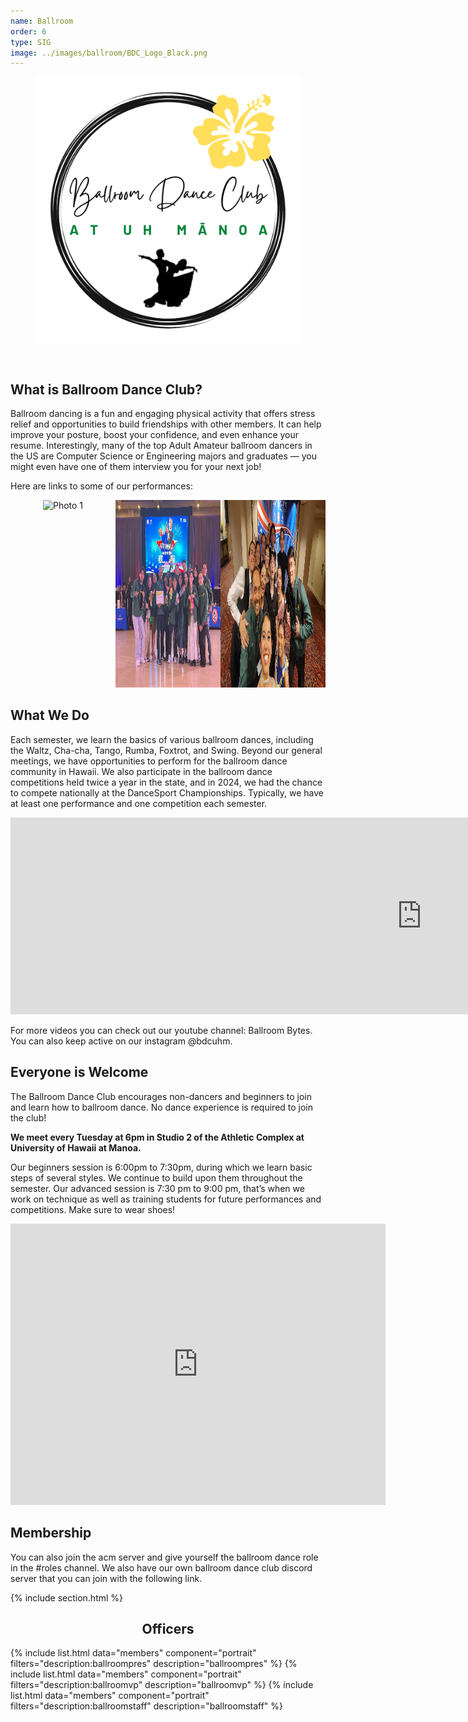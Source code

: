 ```yaml
---
name: Ballroom
order: 6
type: SIG
image: ../images/ballroom/BDC_Logo_Black.png
---
```


<center>
    <figure class="full">
      <img src="../images/ballroom/BDC_Logo_White.png" title="Ballroom Logo" alt="Ballroom Logo">
    </figure>
</center>
<br>

## What is Ballroom Dance Club?

Ballroom dancing is a fun and engaging physical activity that offers stress relief and opportunities to build friendships with other members. It can help improve your posture, boost your confidence, and even enhance your resume. Interestingly, many of the top Adult Amateur ballroom dancers in the US are Computer Science or Engineering majors and graduates — you might even have one of them interview you for your next job!

Here are links to some of our performances:

<div style="display: flex; justify-content: space-around;">
    <div style="flex: 1; text-align: center;">
        <img src="../images/ballroom/photo1.png" alt="Photo 1" style="width: 500px; height: 300px;">
    </div>
    <div style="flex: 1; text-align: center;">
        <img src="../images/ballroom/photo2.jpg" alt="Photo 2" style="width: 500px; height: 300px;">
    </div>
    <div style="flex: 1; text-align: center;">
        <img src="../images/ballroom/photo3.jpg" alt="Photo 3" style="width: 500px; height: 300px;">
    </div>
</div>

## What We Do

Each semester, we learn the basics of various ballroom dances, including the Waltz, Cha-cha, Tango, Rumba, Foxtrot, and Swing. Beyond our general meetings, we have opportunities to perform for the ballroom dance community in Hawaii. We also participate in the ballroom dance competitions held twice a year in the state, and in 2024, we had the chance to compete nationally at the DanceSport Championships. Typically, we have at least one performance and one competition each semester.

<div style="display: flex; justify-content: space-between;">
  <div style="width: 32%;">
    <iframe width="560" height="315" src="https://www.youtube.com/embed/9s1qy7VYDQ4?si=KXgOkvtbzspI9ZZS" title="YouTube video player" frameborder="0" allow="accelerometer; autoplay; clipboard-write; encrypted-media; gyroscope; picture-in-picture; web-share" referrerpolicy="strict-origin-when-cross-origin" allowfullscreen></iframe>
  </div>
  <div style="width: 32%;">
    <iframe width="560" height="315" src="https://www.youtube.com/embed/FCrCOw0V7J8?si=1X-GXa8VOD6tT0aS" title="YouTube video player" frameborder="0" allow="accelerometer; autoplay; clipboard-write; encrypted-media; gyroscope; picture-in-picture; web-share" referrerpolicy="strict-origin-when-cross-origin" allowfullscreen></iframe>
  </div>

  <div style="width: 25%;">
    <iframe width="560" height="315" src="https://www.youtube.com/embed/sw2X1j38hYs?si=vpRZFJ1zXA_KsGqZ" title="YouTube video player" frameborder="0" allow="accelerometer; autoplay; clipboard-write; encrypted-media; gyroscope; picture-in-picture; web-share" referrerpolicy="strict-origin-when-cross-origin" allowfullscreen></iframe>
  </div>
</div>

For more videos you can check out our youtube channel: Ballroom Bytes. You can also keep active on our instagram @bdcuhm.

## Everyone is Welcome

The Ballroom Dance Club encourages non-dancers and beginners to join and learn how to ballroom dance. No dance experience is required to join the club!

<p style="font-size: 1.5	rem; font-weight: bold;">
  We meet every Tuesday at 6pm in Studio 2 of the Athletic Complex at University of Hawaii at Manoa.
</p>

Our beginners session is 6:00pm to 7:30pm, during which we learn basic steps of several styles. We continue to build upon them throughout the semester. Our advanced session is 7:30 pm to 9:00 pm, that’s when we work on technique as well as training students for future performances and competitions. Make sure to wear shoes!

<iframe src="https://www.google.com/maps/embed?pb=!1m18!1m12!1m3!1d3717.4215024069053!2d-157.82118238886684!3d21.294354980340692!2m3!1f0!2f0!3f0!3m2!1i1024!2i768!4f13.1!3m3!1m2!1s0x7c006d9bc892b8f3%3A0xfc75af20eb90849!2sUniversity%20of%20Hawai%CA%BBi%20at%20M%C4%81noa%20Athletic%20Complex%20Studios!5e0!3m2!1sen!2sus!4v1728308956017!5m2!1sen!2sus" width="600" height="450" style="border:0;" allowfullscreen="" loading="lazy" referrerpolicy="no-referrer-when-downgrade"></iframe>

## Membership

You can also join the acm server and give yourself the ballroom dance role in the #roles channel. We also have our own ballroom dance club discord server that you can join with the following link.

{% include section.html %}

<center>
	<h2>Officers</h2>
</center>

{% include list.html data="members" component="portrait" filters="description:ballroompres" description="ballroompres" %}
{% include list.html data="members" component="portrait" filters="description:ballroomvp" description="ballroomvp" %}
{% include list.html data="members" component="portrait" filters="description:ballroomstaff" description="ballroomstaff" %}
